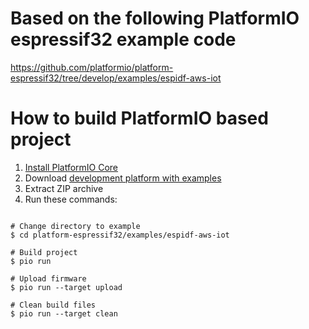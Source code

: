 # Based on the following PlatformIO espressif32 example code
https://github.com/platformio/platform-espressif32/tree/develop/examples/espidf-aws-iot

How to build PlatformIO based project
=====================================

1. [Install PlatformIO Core](https://docs.platformio.org/page/core.html)
2. Download [development platform with examples](https://github.com/platformio/platform-espressif32/archive/develop.zip)
3. Extract ZIP archive
4. Run these commands:

```shell

# Change directory to example
$ cd platform-espressif32/examples/espidf-aws-iot

# Build project
$ pio run

# Upload firmware
$ pio run --target upload

# Clean build files
$ pio run --target clean
```
